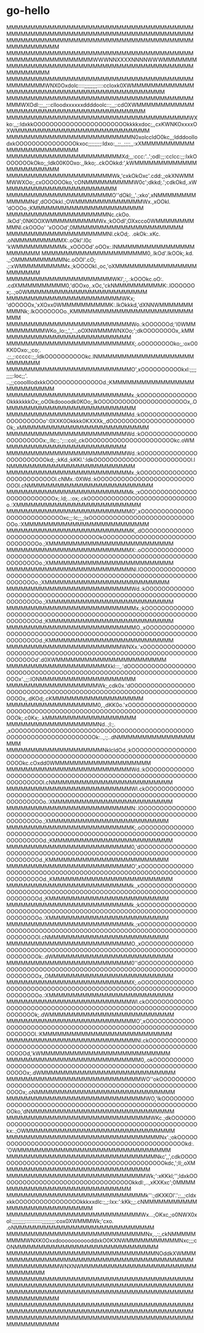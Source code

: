 # go-hello
MMMMMMMMMMMMMMMMMMMMMMMMMMMMMMMMMMMMMMMMMMMMMMMMMMMMMMMMMMMMMMMMMMMMMMMMMMMMMMMMMMMMMMMMMMMMMMMMMMMMMMMMMMMMMMMMMMMMMMMMMMMMMMMM
MMMMMMMMMMMMMMMMMMMMMMMMMMMMMMMMMMMMMMMMMMMMMMMMMMMMMMMMMWWWNNXXXXNNNNWWWMMMMMMMMMMMMMMMMMMMMMMMMMMMMMMMMMMMMMMMMMMMMMMMMMMMMMMM
MMMMMMMMMMMMMMMMMMMMMMMMMMMMMMMMMMMMMMMMMMMMMMMWNX0Oxdolc::::;;;;;;;;::::ccloxk0XWMMMMMMMMMMMMMMMMMMMMMMMMMMMMMMMMMMMMMMMMMMMMMM
MMMMMMMMMMMMMMMMMMMMMMMMMMMMMMMMMMMMMMMMMMWXOdl:;;,,;::clloodxxxxxxddddoolc::;,,;:cdOXWMMMMMMMMMMMMMMMMMMMMMMMMMMMMMMMMMMMMMMMMM
MMMMMMMMMMMMMMMMMMMMMMMMMMMMMMMMMMMMMMWXko:,,;:ldxkkOOOOOOOOOOOOOOOOOOOOOOOkkkkxdoc;,,cxKWNKOxxxxOXWMMMMMMMMMMMMMMMMMMMMMMMMMMMM
MMMMMMMMMMMMMMMMMMMMMMMMMMN0xolccldO0kc,,;ldddoollodxkOOOOOOOOOOOOOOOkxoc;;;;;;;;:ldxo:,,;;,,;;;;,,:xXMMMMMMMMMMMMMMMMMMMMMMMMMM
MMMMMMMMMMMMMMMMMMMMMMMMXd;,,:ccc:'..';odl:;;:cclcc:;;:lxkOOOOOOOkOko;,;ldk00K0Oxo:,,lkko;..ckOOkkd:',kWMMMMMMMMMMMMMMMMMMMMMMMM
MMMMMMMMMMMMMMMMMMMMMMWk,'cxkOkOxc'.cdd:,;okXNWMMMWWXOo;,cxOOOOOOko,'cONMMMMMMMMMMW0c';dkkd;.';cdkOkd,.xWMMMMMMMMMMMMMMMMMMMMMMM
MMMMMMMMMMMMMMMMMMMMMMO''dOkl;,,'.;xko',xNMMMMMMMMMMMMMNd',dOOOkkl.;OWMMMMMMMMMMMMMMWx.,xOOkl.  'dOOOo.;KMMMMMMMMMMMMMMMMMMMMMMM
MMMMMMMMMMMMMMMMMMMMMNc.ckOo.   .lkOd';0NKOOXWMMMMMMMMMMWx.;kOOdl',OXxcco0WMMMMMMMMMMNl.ckOOOo' 'xOOOd',0MMMMMMMMMMMMMMMMMMMMMMM
MMMMMMMMMMMMMMMMMMMMMNl.ckOd;. .okOk:.xKc.  .oNMMMMMMMMMMX:.oOkl'.l0c    'kWMMMMMMMMMMk.,xOOOOd'.oOOx:.lNMMMMMMMMMMMMMMMMMMMMMMM
MMMMMMMMMMMMMMMMMMMMMM0,.lkOd'.lkOOk;.kd.  .,;OMMMMMMMMMMNc.oOOl'.cO;  .;:xWMMMMMMMMMMx.;kOOOOkl.,oc,'oXMMMMMMMMMMMMMMMMMMMMMMMM
MMMMMMMMMMMMMMMMMMMMMMWKl',:,.:kOOOkc.oO:. .cdXMMMMMMMMMM0,'dOOxo,.xOc,'ckNMMMMMMMMMMK:.lOOOOOOx;..;o0WMMMMMMMMMMMMMMMMMMMMMMMMM
MMMMMMMMMMMMMMMMMMMMMMMMWKx; 'dOOOOOx,'xXOxx0WMMMMMMMMMMK:.lkOkkkd,'dXNNWMMMMMMMMMMNk;.lkOOOOOOOo.,KMMMMMMMMMMMMMMMMMMMMMMMMMMMM
MMMMMMMMMMMMMMMMMMMMMMMMMMWo.:kOOOOOOd;'l0WMMMMMMMMMMWKo,,lo:;,',,'..,oOXNWMMMWNXOo;';dkOOOOOOOOx,.kMMMMMMMMMMMMMMMMMMMMMMMMMMMM
MMMMMMMMMMMMMMMMMMMMMMMMMMX;.oOOOOOOOOko;,:oxO0KK0Oxo:,;co;.        .;;,;:ccccc:;,;ldkOOOOOOOOOOkc.lNMMMMMMMMMMMMMMMMMMMMMMMMMMM
MMMMMMMMMMMMMMMMMMMMMMMMMMO',xOOOOOOOOOOkxl:;;;;;;;;:loc;;'.      ..,;;cooolllodxkkOOOOOOOOOOOOOOd.;KMMMMMMMMMMMMMMMMMMMMMMMMMMM
MMMMMMMMMMMMMMMMMMMMMMMMMMx.;kOOOOOOOOOOOOOOOkkkkkkkOx;,oO0kdoooodk0KOo;,lkOOOOOOOOOOOOOOOOOOOOOOx,.OMMMMMMMMMMMMMMMMMMMMMMMMMMM
MMMMMMMMMMMMMMMMMMMMMMMMMMd.:kOOOOOOOOOOOOOOOOOOOOOOOo':0XXK0Okkkk0KXXXk,,dOOOOOOOOOOOOOOOOOOOOOOk;.xMMMMMMMMMMMMMMMMMMMMMMMMMMM
MMMMMMMMMMMMMMMMMMMMMMMMMWd.:kOOOOOOOOOOOOOOOOOOOOOOOx:,:llc:;.';:::col;,ckOOOOOOOOOOOOOOOOOOOOOOkc.oWMMMMMMMMMMMMMMMMMMMMMMMMMM
MMMMMMMMMMMMMMMMMMMMMMMMMWd.:kOOOOOOOOOOOOOOOOOOOOOOOOkd;.;kKd.;kKKl.':ldkOOOOOOOOOOOOOOOOOOOOOOOOl.lNMMMMMMMMMMMMMMMMMMMMMMMMMM
MMMMMMMMMMMMMMMMMMMMMMMMMMx.;kOOOOOOOOOOOOOOOOOOOOOOOOOOl.cNMx.:0XWd.:kOOOOOOOOOOOOOOOOOOOOOOOOOOOl.cNMMMMMMMMMMMMMMMMMMMMMMMMMM
MMMMMMMMMMMMMMMMMMMMMMMMMMk.;xOOOOOOOOOOOOOOOOOOOOOOOOOOx;.ld;..:ox;.ckOOOOOOOOOOOOOOOOOOOOOOOOOOOo.:XMMMMMMMMMMMMMMMMMMMMMMMMMM
MMMMMMMMMMMMMMMMMMMMMMMMMMO',xOOOOOOOOOOOOOOOOOOOOOOOOOOOxc;;:lc;;,;lxOOOOOOOOOOOOOOOOOOOOOOOOOOOOo.:XMMMMMMMMMMMMMMMMMMMMMMMMMM
MMMMMMMMMMMMMMMMMMMMMMMMMMK,.dOOOOOOOOOOOOOOOOOOOOOOOOOOOOOOOOOOOOkOOOOOOOOOOOOOOOOOOOOOOOOOOOOOOOo.;XMMMMMMMMMMMMMMMMMMMMMMMMMM
MMMMMMMMMMMMMMMMMMMMMMMMMMX:.oOOOOOOOOOOOOOOOOOOOOOOOOOOOOOOOOOOOOOOOOOOOOOOOOOOOOOOOOOOOOOOOOOOOOo.;XMMMMMMMMMMMMMMMMMMMMMMMMMM
MMMMMMMMMMMMMMMMMMMMMMMMMMNl.lOOOOOOOOOOOOOOOOOOOOOOOOOOOOOOOOOOOOOOOOOOOOOOOOOOOOOOOOOOOOOOOOOOOOo.;XMMMMMMMMMMMMMMMMMMMMMMMMMM
MMMMMMMMMMMMMMMMMMMMMMMMMMWd.:kOOOOOOOOOOOOOOOOOOOOOOOOOOOOOOOOOOOOOOOOOOOOOOOOOOOOOOOOOOOOOOOOOOOo.;XMMMMMMMMMMMMMMMMMMMMMMMMMM
MMMMMMMMMMMMMMMMMMMMMMMMMMMx.;kOOOOOOOOOOOOOOOOOOOOOOOOOOOOOOOOOOOOOOOOOOOOOOOOOOOOOOOOOOOOOOOOOOOd.;KMMMMMMMMMMMMMMMMMMMMMMMMMM
MMMMMMMMMMMMMMMMMMMMMMMMMMMO.,xOOOOOOOOOOOOOOOOOOOOOOOOOOOOOOOOOOOOOOOOOOOOOOOOOOOOOOOOOOOOOOOOOOOd.;KMMMMMMMMMMMMMMMMMMMMMMMMMM
MMMMMMMMMMMMMMMMMMMMMMMMWNXx.'xOOOOOOOOOOOOOOOOOOOOOOOOOOOOOOOOOOOOOOOOOOOOOOOOOOOOOOOOOOOOOOOOOOOd'.d0XWMMMMMMMMMMMMMMMMMMMMMMM
MMMMMMMMMMMMMMMMMMMMMXkl:::,.'dOOOOOOOOOOOOOOOOOOOOOOOOOOOOOOOOOOOOOOOOOOOOOOOOOOOOOOOOOOOOOOOOOOOx'.,;;:lONMMMMMMMMMMMMMMMMMMMM
MMMMMMMMMMMMMMMMMMMWk;,cdk0x.'dOOOOOOOOOOOOOOOOOOOOOOOOOOOOOOOOOOOOOOOOOOOOOOOOOOOOOOOOOOOOOOOOOOOx,.dKOd;.cKMMMMMMMMMMMMMMMMMMM
MMMMMMMMMMMMMMMMMMM0,.,dKK0o.'xOOOOOOOOOOOOOOOOOOOOOOOOOOOOOOOOOOOOOOOOOOOOOOOOOOOOOOOOOOOOOOOOOOOk;.c0Kx;..kMMMMMMMMMMMMMMMMMMM
MMMMMMMMMMMMMMMMMMMNd..;l:;. ,xOOOOOOOOOOOOOOOOOOOOOOOOOOOOOOOOOOOOOOOOOOOOOOOOOOOOOOOOOOOOOOOOOOOk:..,:;..dNMMMMMMMMMMMMMMMMMMM
MMMMMMMMMMMMMMMMMMMMNklcldOd.;kOOOOOOOOOOOOOOOOOOOOOOOOOOOOOOOOOOOOOOOOOOOOOOOOOOOOOOOOOOOOOOOOOOOkc.cOxdd0WMMMMMMMMMMMMMMMMMMMM
MMMMMMMMMMMMMMMMMMMMMMMMMMWd.:kOOOOOOOOOOOOOOOOOOOOOOOOOOOOOOOOOOOOOOOOOOOOOOOOOOOOOOOOOOOOOOOOOOOOl.cNMMMMMMMMMMMMMMMMMMMMMMMMM
MMMMMMMMMMMMMMMMMMMMMMMMMMWl.ckOOOOOOOOOOOOOOOOOOOOOOOOOOOOOOOOOOOOOOOOOOOOOOOOOOOOOOOOOOOOOOOOOOOOo.:XMMMMMMMMMMMMMMMMMMMMMMMMM
MMMMMMMMMMMMMMMMMMMMMMMMMMN:.lOOOOOOOOOOOOOOOOOOOOOOOOOOOOOOOOOOOOOOOOOOOOOOOOOOOOOOOOOOOOOOOOOOOOOo.;XMMMMMMMMMMMMMMMMMMMMMMMMM
MMMMMMMMMMMMMMMMMMMMMMMMMMK;.oOOOOOOOOOOOOOOOOOOOOOOOOOOOOOOOOOOOOOOOOOOOOOOOOOOOOOOOOOOOOOOOOOOOOOd.;KMMMMMMMMMMMMMMMMMMMMMMMMM
MMMMMMMMMMMMMMMMMMMMMMMMMM0,'dOOOOOOOOOOOOOOOOOOOOOOOOOOOOOOOOOOOOOOOOOOOOOOOOOOOOOOOOOOOOOOOOOOOOOd.,KMMMMMMMMMMMMMMMMMMMMMMMMM
MMMMMMMMMMMMMMMMMMMMMMMMMMO',xOOOOOOOOOOOOOOOOOOOOOOOOOOOOOOOOOOOOOOOOOOOOOOOOOOOOOOOOOOOOOOOOOOOOOd.,KMMMMMMMMMMMMMMMMMMMMMMMMM
MMMMMMMMMMMMMMMMMMMMMMMMMMk.,xOOOOOOOOOOOOOOOOOOOOOOOOOOOOOOOOOOOOOOOOOOOOOOOOOOOOOOOOOOOOOOOOOOOOOd.;KMMMMMMMMMMMMMMMMMMMMMMMMM
MMMMMMMMMMMMMMMMMMMMMMMMMMk.;kOOOOOOOOOOOOOOOOOOOOOOOOOOOOOOOOOOOOOOOOOOOOOOOOOOOOOOOOOOOOOOOOOOOOOo.:XMMMMMMMMMMMMMMMMMMMMMMMMM
MMMMMMMMMMMMMMMMMMMMMMMMMMk.;xOOOOOOOOOOOOOOOOOOOOOOOOOOOOOOOOOOOOOOOOOOOOOOOOOOOOOOOOOOOOOOOOOOOOOl.cNMMMMMMMMMMMMMMMMMMMMMMMMM
MMMMMMMMMMMMMMMMMMMMMMMMMMO.,xOOOOOOOOOOOOOOOOOOOOOOOOOOOOOOOOOOOOOOOOOOOOOOOOOOOOOOOOOOOOOOOOOOOOk:.dWMMMMMMMMMMMMMMMMMMMMMMMMM
MMMMMMMMMMMMMMMMMMMMMMMMMM0''dOOOOOOOOOOOOOOOOOOOOOOOOOOOOOOOOOOOOOOOOOOOOOOOOOOOOOOOOOOOOOOOOOOOOx,.OMMMMMMMMMMMMMMMMMMMMMMMMMM
MMMMMMMMMMMMMMMMMMMMMMMMMMX;.oOOOOOOOOOOOOOOOOOOOOOOOOOOOOOOOOOOOOOOOOOOOOOOOOOOOOOOOOOOOOOOOOOOOOo.:XMMMMMMMMMMMMMMMMMMMMMMMMMM
MMMMMMMMMMMMMMMMMMMMMMMMMMWl.ckOOOOOOOOOOOOOOOOOOOOOOOOOOOOOOOOOOOOOOOOOOOOOOOOOOOOOOOOOOOOOOOOOOk;.dWMMMMMMMMMMMMMMMMMMMMMMMMMM
MMMMMMMMMMMMMMMMMMMMMMMMMMMO',xOOOOOOOOOOOOOOOOOOOOOOOOOOOOOOOOOOOOOOOOOOOOOOOOOOOOOOOOOOOOOOOOOOl.:KMMMMMMMMMMMMMMMMMMMMMMMMMMM
MMMMMMMMMMMMMMMMMMMMMMMMMMMNl.ckOOOOOOOOOOOOOOOOOOOOOOOOOOOOOOOOOOOOOOOOOOOOOOOOOOOOOOOOOOOOOOOOd,'kWMMMMMMMMMMMMMMMMMMMMMMMMMMM
MMMMMMMMMMMMMMMMMMMMMMMMMMMM0,.okOOOOOOOOOOOOOOOOOOOOOOOOOOOOOOOOOOOOOOOOOOOOOOOOOOOOOOOOOOOOOOx;.dWMMMMMMMMMMMMMMMMMMMMMMMMMMMM
MMMMMMMMMMMMMMMMMMMMMMMMMMMMWO''okOOOOOOOOOOOOOOOOOOOOOOOOOOOOOOOOOOOOOOOOOOOOOOOOOOOOOOOOOOOOx;.oNMMMMMMMMMMMMMMMMMMMMMMMMMMMMM
MMMMMMMMMMMMMMMMMMMMMMMMMMMMMWO,'lkOOOOOOOOOOOOOOOOOOOOOOOOOOOOOOOOOOOOOOOOOOOOOOOOOOOOOOOOOko,'dNMMMMMMMMMMMMMMMMMMMMMMMMMMMMMM
MMMMMMMMMMMMMMMMMMMMMMMMMMMMMMWKc.;dkOOOOOOOOOOOOOOOOOOOOOOOOOOOOOOOOOOOOOOOOOOOOOOOOOOOOOkx:.;OWMMMMMMMMMMMMMMMMMMMMMMMMMMMMMMM
MMMMMMMMMMMMMMMMMMMMMMMMMMMMMMMMNx'.;okOOOOOOOOOOOOOOOOOOOOOOOOOOOOOOOOOOOOOOOOOOOOOOOOOkd:. 'OWMMMMMMMMMMMMMMMMMMMMMMMMMMMMMMMM
MMMMMMMMMMMMMMMMMMMMMMMMMMMMMMMNkc',,',cdkOOOOOOOOOOOOOOOOOOOOOOOOOOOOOOOOOOOOOOOOOOOkdc,';ll;,oXMMMMMMMMMMMMMMMMMMMMMMMMMMMMMMM
MMMMMMMMMMMMMMMMMMMMMMMMMMMMMWk;':xKKkl;'';ldxkOOOOOOOOOOOOOOOOOOOOOOOOOOOOOOOOOkkdl:,..,xKXKxc';0MMMMMMMMMMMMMMMMMMMMMMMMMMMMMM
MMMMMMMMMMMMMMMMMMMMMMMMMMMMMk'':;dKXKOl'.';;,,;cldxxkkOOOOOOOOOOOOOOOOkkkxxdlc:;,;:lxx:':kKk;,;.cNMMMMMMMMMMMMMMMMMMMMMMMMMMMMM
MMMMMMMMMMMMMMMMMMMMMMMMMMMMWx...;OKxc,;o0NWX0xol:;;;;;;;;:::::::::::;;;;;;;;:cox0XWMMMWk;'cxo. .oNMMMMMMMMMMMMMMMMMMMMMMMMMMMMM
MMMMMMMMMMMMMMMMMMMMMMMMMMMMMNx,.,:;,ckNMMMMMMMMMWNXK0OxxdooooooooooddxkO0KXNWMMMMMMMMMMMNxc;;;cONMMMMMMMMMMMMMMMMMMMMMMMMMMMMMM
MMMMMMMMMMMMMMMMMMMMMMMMMMMMMMMNOddkXWMMMMMMMMMMMMMMMMMMMMMMMMMMMMMMMMMMMMMMMMMMMMMMMMMMMMMWNXNWMMMMMMMMMMMMMMMMMMMMMMMMMMMMMMMM
MMMMMMMMMMMMMMMMMMMMMMMMMMMMMMMMMMMMMMMMMMMMMMMMMMMMMMMMMMMMMMMMMMMMMMMMMMMMMMMMMMMMMMMMMMMMMMMMMMMMMMMMMMMMMMMMMMMMMMMMMMMMMMMM
MMMMMMMMMMMMMMMMMMMMMMMMMMMMMMMMMMMMMMMMMMMMMMMMMMMMMMMMMMMMMMMMMMMMMMMMMMMMMMMMMMMMMMMMMMMMMMMMMMMMMMMMMMMMMMMMMMMMMMMMMMMMMMMM
